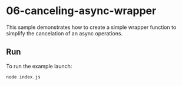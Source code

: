 # 06-canceling-async-wrapper

This sample demonstrates how to create a simple wrapper function to simplify the cancelation of an async operations.

## Run

To run the example launch:

```
node index.js
```
